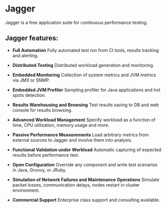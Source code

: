Jagger
======

Jagger is a free application suite for continuous performance testing.

Jagger features:
----------------

* <b>Full Automation</b>
  Fully automated test run from CI tools, results tracking and alerting.

* <b>Distributed Testing</b>
  Distributed workload generation and monitoring.

* <b>Embedded Monitoring</b>
  Collection of system metrics and JVM metrics via JMX or SNMP.

* <b>Embedded JVM Profiler</b>
  Sampling profiler for Java applications and hot spots detection.

* <b>Results Warehousing and Browsing</b>
  Test results saving to DB and web console for results browsing.

* <b>Advanced Workload Management</b>
  Specify workload as a function of time, CPU utilization, memory usage and more.

* <b>Passive Performance Measurements</b>
  Load arbitrary metrics from external sources to Jagger and involve them into analysis.

* <b>Functional Validation under Workload</b>
  Automatic capturing of expected results before performance test.

* <b>Open Configuration</b>
  Override any component and write test scenarios in Java, Groovy, or JRuby.

* <b>Simulation of Network Failures and Maintenance Operations</b>
  Simulate packet losses, communication delays, nodes restart in cluster environment.

* <b>Commercial Support</b>
  Enterprise class support and consulting available.